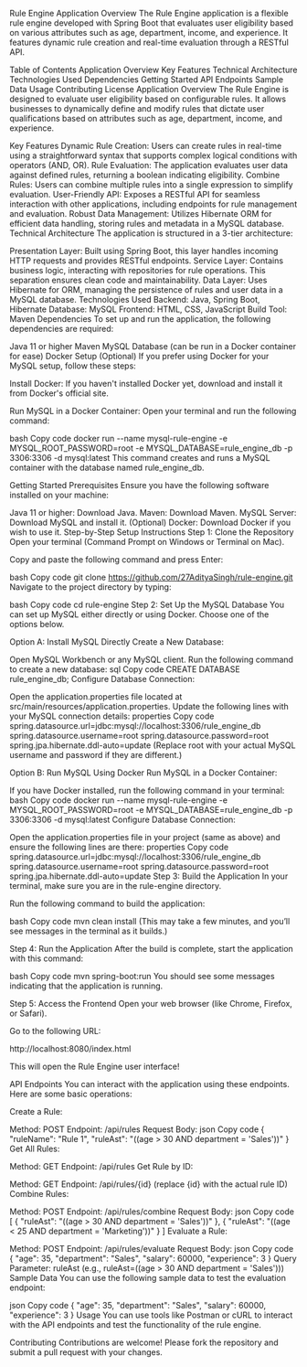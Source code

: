 Rule Engine Application
Overview
The Rule Engine application is a flexible rule engine developed with Spring Boot that evaluates user eligibility based on various attributes such as age, department, income, and experience. It features dynamic rule creation and real-time evaluation through a RESTful API.

Table of Contents
Application Overview
Key Features
Technical Architecture
Technologies Used
Dependencies
Getting Started
API Endpoints
Sample Data
Usage
Contributing
License
Application Overview
The Rule Engine is designed to evaluate user eligibility based on configurable rules. It allows businesses to dynamically define and modify rules that dictate user qualifications based on attributes such as age, department, income, and experience.

Key Features
Dynamic Rule Creation: Users can create rules in real-time using a straightforward syntax that supports complex logical conditions with operators (AND, OR).
Rule Evaluation: The application evaluates user data against defined rules, returning a boolean indicating eligibility.
Combine Rules: Users can combine multiple rules into a single expression to simplify evaluation.
User-Friendly API: Exposes a RESTful API for seamless interaction with other applications, including endpoints for rule management and evaluation.
Robust Data Management: Utilizes Hibernate ORM for efficient data handling, storing rules and metadata in a MySQL database.
Technical Architecture
The application is structured in a 3-tier architecture:

Presentation Layer: Built using Spring Boot, this layer handles incoming HTTP requests and provides RESTful endpoints.
Service Layer: Contains business logic, interacting with repositories for rule operations. This separation ensures clean code and maintainability.
Data Layer: Uses Hibernate for ORM, managing the persistence of rules and user data in a MySQL database.
Technologies Used
Backend: Java, Spring Boot, Hibernate
Database: MySQL
Frontend: HTML, CSS, JavaScript
Build Tool: Maven
Dependencies
To set up and run the application, the following dependencies are required:

Java 11 or higher
Maven
MySQL Database (can be run in a Docker container for ease)
Docker Setup (Optional)
If you prefer using Docker for your MySQL setup, follow these steps:

Install Docker: If you haven't installed Docker yet, download and install it from Docker's official site.

Run MySQL in a Docker Container: Open your terminal and run the following command:

bash
Copy code
docker run --name mysql-rule-engine -e MYSQL_ROOT_PASSWORD=root -e MYSQL_DATABASE=rule_engine_db -p 3306:3306 -d mysql:latest
This command creates and runs a MySQL container with the database named rule_engine_db.

Getting Started
Prerequisites
Ensure you have the following software installed on your machine:

Java 11 or higher: Download Java.
Maven: Download Maven.
MySQL Server: Download MySQL and install it.
(Optional) Docker: Download Docker if you wish to use it.
Step-by-Step Setup Instructions
Step 1: Clone the Repository
Open your terminal (Command Prompt on Windows or Terminal on Mac).

Copy and paste the following command and press Enter:

bash
Copy code
git clone https://github.com/27AdityaSingh/rule-engine.git
Navigate to the project directory by typing:

bash
Copy code
cd rule-engine
Step 2: Set Up the MySQL Database
You can set up MySQL either directly or using Docker. Choose one of the options below.

Option A: Install MySQL Directly
Create a New Database:

Open MySQL Workbench or any MySQL client.
Run the following command to create a new database:
sql
Copy code
CREATE DATABASE rule_engine_db;
Configure Database Connection:

Open the application.properties file located at src/main/resources/application.properties.
Update the following lines with your MySQL connection details:
properties
Copy code
spring.datasource.url=jdbc:mysql://localhost:3306/rule_engine_db
spring.datasource.username=root
spring.datasource.password=root
spring.jpa.hibernate.ddl-auto=update
(Replace root with your actual MySQL username and password if they are different.)

Option B: Run MySQL Using Docker
Run MySQL in a Docker Container:

If you have Docker installed, run the following command in your terminal:
bash
Copy code
docker run --name mysql-rule-engine -e MYSQL_ROOT_PASSWORD=root -e MYSQL_DATABASE=rule_engine_db -p 3306:3306 -d mysql:latest
Configure Database Connection:

Open the application.properties file in your project (same as above) and ensure the following lines are there:
properties
Copy code
spring.datasource.url=jdbc:mysql://localhost:3306/rule_engine_db
spring.datasource.username=root
spring.datasource.password=root
spring.jpa.hibernate.ddl-auto=update
Step 3: Build the Application
In your terminal, make sure you are in the rule-engine directory.

Run the following command to build the application:

bash
Copy code
mvn clean install
(This may take a few minutes, and you’ll see messages in the terminal as it builds.)

Step 4: Run the Application
After the build is complete, start the application with this command:

bash
Copy code
mvn spring-boot:run
You should see some messages indicating that the application is running.

Step 5: Access the Frontend
Open your web browser (like Chrome, Firefox, or Safari).

Go to the following URL:

http://localhost:8080/index.html

This will open the Rule Engine user interface!

API Endpoints
You can interact with the application using these endpoints. Here are some basic operations:

Create a Rule:

Method: POST
Endpoint: /api/rules
Request Body:
json
Copy code
{
  "ruleName": "Rule 1",
  "ruleAst": "((age > 30 AND department = 'Sales'))"
}
Get All Rules:

Method: GET
Endpoint: /api/rules
Get Rule by ID:

Method: GET
Endpoint: /api/rules/{id} (replace {id} with the actual rule ID)
Combine Rules:

Method: POST
Endpoint: /api/rules/combine
Request Body:
json
Copy code
[
  { "ruleAst": "((age > 30 AND department = 'Sales'))" },
  { "ruleAst": "((age < 25 AND department = 'Marketing'))" }
]
Evaluate a Rule:

Method: POST
Endpoint: /api/rules/evaluate
Request Body:
json
Copy code
{
  "age": 35,
  "department": "Sales",
  "salary": 60000,
  "experience": 3
}
Query Parameter: ruleAst (e.g., ruleAst=((age > 30 AND department = 'Sales')))
Sample Data
You can use the following sample data to test the evaluation endpoint:

json
Copy code
{
  "age": 35,
  "department": "Sales",
  "salary": 60000,
  "experience": 3
}
Usage
You can use tools like Postman or cURL to interact with the API endpoints and test the functionality of the rule engine.

Contributing
Contributions are welcome! Please fork the repository and submit a pull request with your changes.


